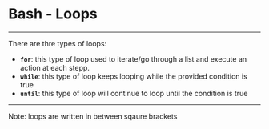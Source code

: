 # Bash - Loops 

---

There are thre types of loops:

* __`for`__: this type of loop used to iterate/go through a list and execute an action at each stepp. 
* __`while`__: this type of loop keeps looping while the provided condition is true 
* __`until`__: this type of loop will continue to loop until the condition is true

---

Note: loops are written in between sqaure brackets 
